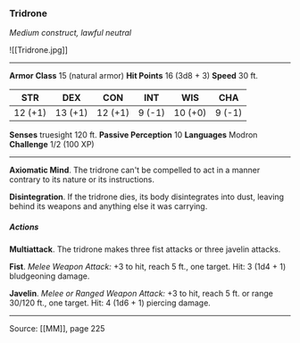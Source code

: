 ### Tridrone
_Medium construct, lawful neutral_

![[Tridrone.jpg]]




---

**Armor Class** 15 (natural armor)
**Hit Points** 16 (3d8 + 3)
**Speed** 30 ft.

| STR     | DEX     | CON     | INT     | WIS     | CHA     |
|---------|---------|---------|---------|---------|---------|
| 12 (+1) | 13 (+1) | 12 (+1) | 9 (-1) | 10 (+0) | 9 (-1) |

**Senses** truesight 120 ft.
**Passive Perception** 10
**Languages** Modron
**Challenge** 1/2 (100 XP)

---

**Axiomatic Mind**. The tridrone can't be compelled to act in a manner contrary to its nature or its instructions.

**Disintegration**. If the tridrone dies, its body disintegrates into dust, leaving behind its weapons and anything else it was carrying.

##### Actions
**Multiattack**. The tridrone makes three fist attacks or three javelin attacks.

**Fist**. _Melee Weapon Attack:_ +3 to hit, reach 5 ft., one target. Hit: 3 (1d4 + 1) bludgeoning damage.

**Javelin**. _Melee or Ranged Weapon Attack:_ +3 to hit, reach 5 ft. or range 30/120 ft., one target. Hit: 4 (1d6 + 1) piercing damage.


---

Source: [[MM]], page 225